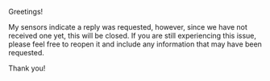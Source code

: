 Greetings!

My sensors indicate a reply was requested, however, since we have not received one yet, this will be closed. If you are still experiencing this issue, please feel free to reopen it and include any information that may have been requested.

Thank you!
